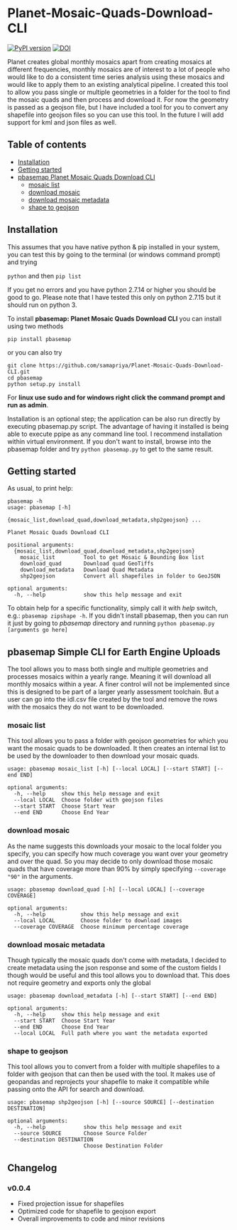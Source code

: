 # Planet-Mosaic-Quads-Download-CLI
[![PyPI version](https://badge.fury.io/py/pbasemap.svg)](https://badge.fury.io/py/pbasemap)
[![DOI](https://zenodo.org/badge/DOI/10.5281/zenodo.1432872.svg)](https://doi.org/10.5281/zenodo.1432872)

Planet creates global monthly mosaics apart from creating mosaics at different frequencies, monthly mosaics are of interest to a lot of people who would like to do a consistent time series analysis using these mosaics and would like to apply them to an existing analytical pipeline. I created this tool to allow you pass single or multiple geometries in a folder for the tool to find the mosaic quads and then process and download it. For now the geometry is passed as a geojson file, but I have included a tool for you to convert any shapefile into geojson files so you can use this tool. In the future I will add support for kml and json files as well.

## Table of contents
* [Installation](#installation)
* [Getting started](#getting-started)
* [pbasemap Planet Mosaic Quads Download CLI](#pbasemap-planet-mosaic-quads-download-cli)
    * [mosaic list](#mosaic-list)
    * [download mosaic](#download-mosaic)
    * [download mosaic metadata](#download-mosaic-metadata)
    * [shape to geojson](#shape-to-geojson)

## Installation
This assumes that you have native python & pip installed in your system, you can test this by going to the terminal (or windows command prompt) and trying

```python``` and then ```pip list```

If you get no errors and you have python 2.7.14 or higher you should be good to go. Please note that I have tested this only on python 2.7.15 but it should run on python 3.

To install **pbasemap: Planet Mosaic Quads Download CLI** you can install using two methods

```pip install pbasemap```

or you can also try

```
git clone https://github.com/samapriya/Planet-Mosaic-Quads-Download-CLI.git
cd pbasemap
python setup.py install
```
For **linux use sudo and for windows right click the command prompt and run as admin**.

Installation is an optional step; the application can be also run directly by executing pbasemap.py script. The advantage of having it installed is being able to execute ppipe as any command line tool. I recommend installation within virtual environment. If you don't want to install, browse into the pbasemap folder and try ```python pbasemap.py``` to get to the same result.


## Getting started

As usual, to print help:

```
pbasemap -h
usage: pbasemap [-h]
              {mosaic_list,download_quad,download_metadata,shp2geojson} ...

Planet Mosaic Quads Download CLI

positional arguments:
  {mosaic_list,download_quad,download_metadata,shp2geojson}
    mosaic_list         Tool to get Mosaic & Bounding Box list
    download_quad       Download quad GeoTiffs
    download_metadata   Download Quad Metadata
    shp2geojson         Convert all shapefiles in folder to GeoJSON

optional arguments:
  -h, --help            show this help message and exit
  ```

To obtain help for a specific functionality, simply call it with _help_ switch, e.g.: `pbasemap zipshape -h`. If you didn't install pbasemap, then you can run it just by going to *pbasemap* directory and running `python pbasemap.py [arguments go here]`

## pbasemap Simple CLI for Earth Engine Uploads
The tool allows you to mass both single and multiple geometries and processes mosaics within a yearly range. Meaning it will download all monthly mosaics within a year. A finer control will not be implemented since this is designed to be part of a larger yearly assessment toolchain. But a user can go into the idl.csv file created by the tool and remove the rows with the mosaics they do not want to be downloaded.

### mosaic list
This tool allows you to pass a folder with geojson geometries for which you want the mosaic quads to be downloaded. It then creates an internal list to be used by the downloader to then download your mosaic quads.

```
usage: pbasemap mosaic_list [-h] [--local LOCAL] [--start START] [--end END]

optional arguments:
  -h, --help     show this help message and exit
  --local LOCAL  Choose folder with geojson files
  --start START  Choose Start Year
  --end END      Choose End Year
```

### download mosaic
As the name suggests this downloads your mosaic to the local folder you specify, you can specify how much coverage you want over your geometry and over the quad. So you may decide to only download those mosaic quads that have coverage more than 90% by simply specifying ```--coverage "90"``` in the arguments.

```
usage: pbasemap download_quad [-h] [--local LOCAL] [--coverage COVERAGE]

optional arguments:
  -h, --help           show this help message and exit
  --local LOCAL        Choose folder to download images
  --coverage COVERAGE  Choose minimum percentage coverage
```

### download mosaic metadata
Though typically the mosaic quads don't come with metadata, I decided to create metadata using the json response and some of the custom fields I though would be useful and this tool allows you to download that. This does not require geometry and exports only the global

```
usage: pbasemap download_metadata [-h] [--start START] [--end END]

optional arguments:
  -h, --help     show this help message and exit
  --start START  Choose Start Year
  --end END      Choose End Year
  --local LOCAL  Full path where you want the metadata exported
```

### shape to geojson
This tool allows you to convert from  a folder with multiple shapefiles to a folder with geojson that can then be used with the tool. It makes use of geopandas and reprojects your shapefile to make it compatible while passing onto the API for search and download.

```
usage: pbasemap shp2geojson [-h] [--source SOURCE] [--destination DESTINATION]

optional arguments:
  -h, --help            show this help message and exit
  --source SOURCE       Choose Source Folder
  --destination DESTINATION
                        Choose Destination Folder
```

## Changelog

### v0.0.4

- Fixed projection issue for shapefiles
- Optimized code for shapefile to geojson export
- Overall improvements to code and minor revisions
